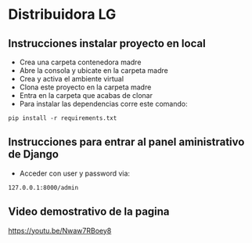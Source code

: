 # Distribuidora LG

## Instrucciones instalar proyecto en local
+ Crea una carpeta contenedora madre
+ Abre la consola y ubicate en la carpeta madre
+ Crea y activa el ambiente virtual
+ Clona este proyecto en la carpeta madre
+ Entra en la carpeta que acabas de clonar
+ Para instalar las dependencias corre este comando:

```
pip install -r requirements.txt
```

## Instrucciones para entrar al panel aministrativo de Django

+ Acceder con user y password via:
```
127.0.0.1:8000/admin 
```

## Video demostrativo de la pagina

https://youtu.be/Nwaw7RBoey8
